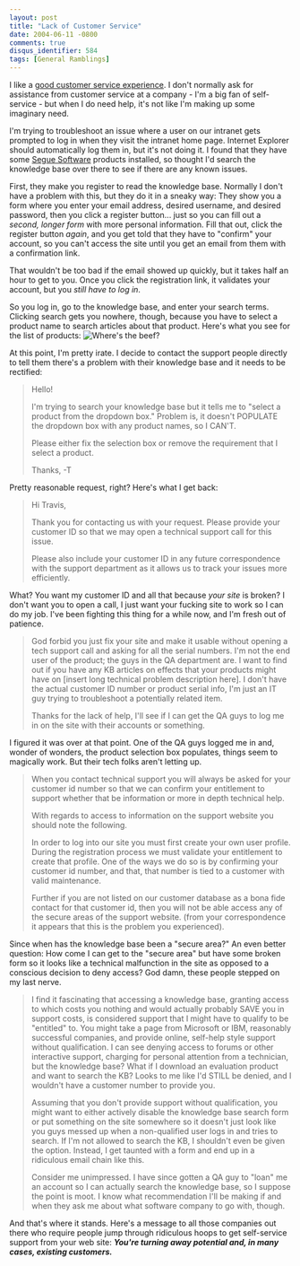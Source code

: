 ```yaml
---
layout: post
title: "Lack of Customer Service"
date: 2004-06-11 -0800
comments: true
disqus_identifier: 584
tags: [General Ramblings]
---
```

I like a [good customer service
experience](/archive/2003/07/03/real-customer-service.aspx). I don't
normally ask for assistance from customer service at a company - I'm a
big fan of self-service - but when I do need help, it's not like I'm
making up some imaginary need.
 
 I'm trying to troubleshoot an issue where a user on our intranet gets
prompted to log in when they visit the intranet home page. Internet
Explorer should automatically log them in, but it's not doing it. I
found that they have some [Segue Software](http://www.segue.com)
products installed, so thought I'd search the knowledge base over there
to see if there are any known issues.
 
 First, they make you register to read the knowledge base. Normally I
don't have a problem with this, but they do it in a sneaky way: They
show you a form where you enter your email address, desired username,
and desired password, then you click a register button... just so you
can fill out a *second, longer form* with more personal information.
Fill that out, click the register button *again*, and you get told that
they have to "confirm" your account, so you can't access the site until
you get an email from them with a confirmation link.
 
 That wouldn't be too bad if the email showed up quickly, but it takes
half an hour to get to you. Once you click the registration link, it
validates your account, but you *still have to log in*.
 
 So you log in, go to the knowledge base, and enter your search terms.
Clicking search gets you nowhere, though, because you have to select a
product name to search articles about that product. Here's what you see
for the list of products:
 ![Where's the
beef?](https://hyqi8g.blu.livefilestore.com/y2pEFB4R0NnAwyQPSGvBuZqMEDIjQlurBRIX_ssaZtX1Yo-DFIqyvvCGWDyktid8BNGtRHN3mfPDW4iHQ_Epf7LeO_S3ji0vCeK_TcjZiwzrlc/20040611selectproduct.gif?psid=1)
 
 At this point, I'm pretty irate. I decide to contact the support people
directly to tell them there's a problem with their knowledge base and it
needs to be rectified:
> Hello!
>  
>  I'm trying to search your knowledge base but it tells me to "select a
> product from the dropdown box." Problem is, it doesn't POPULATE the
> dropdown box with any product names, so I CAN'T.
>  
>  Please either fix the selection box or remove the requirement that I
> select a product.
>  
>  Thanks,
>  -T


 
 Pretty reasonable request, right? Here's what I get back:
> Hi Travis,
>  
>  Thank you for contacting us with your request. Please provide your
> customer ID so that we may open a technical support call for this
> issue.
>  
>  Please also include your customer ID in any future correspondence
> with the support department as it allows us to track your issues more
> efficiently.


 
 What? You want my customer ID and all that because *your site* is
broken? I don't want you to open a call, I just want your fucking site
to work so I can do my job. I've been fighting this thing for a while
now, and I'm fresh out of patience.
> God forbid you just fix your site and make it usable without opening a
> tech support call and asking for all the serial numbers. I'm not the
> end user of the product; the guys in the QA department are. I want to
> find out if you have any KB articles on effects that your products
> might have on [insert long technical problem description here]. I
> don't have the actual customer ID number or product serial info, I'm
> just an IT guy trying to troubleshoot a potentially related item.
>  
>  Thanks for the lack of help, I'll see if I can get the QA guys to log
> me in on the site with their accounts or something.


 
 I figured it was over at that point. One of the QA guys logged me in
and, wonder of wonders, the product selection box populates, things seem
to magically work. But their tech folks aren't letting up.
> When you contact technical support you will always be asked for your
> customer id number so that we can confirm your entitlement to support
> whether that be information or more in depth technical help.
>  
>  With regards to access to information on the support website you
> should note the following.
>  
>  In order to log into our site you must first create your own user
> profile. During the registration process we must validate your
> entitlement to create that profile. One of the ways we do so is by
> confirming your customer id number, and that, that number is tied to a
> customer with valid maintenance.
>  
>  Further if you are not listed on our customer database as a bona fide
> contact for that customer id, then you will not be able access any of
> the secure areas of the support website. (from your correspondence it
> appears that this is the problem you experienced).


 
 Since when has the knowledge base been a "secure area?" An even better
question: How come I can get to the "secure area" but have some broken
form so it looks like a technical malfunction in the site as opposed to
a conscious decision to deny access? God damn, these people stepped on
my last nerve.
> I find it fascinating that accessing a knowledge base, granting access
> to which costs you nothing and would actually probably SAVE you in
> support costs, is considered support that I might have to qualify to
> be "entitled" to. You might take a page from Microsoft or IBM,
> reasonably successful companies, and provide online, self-help style
> support without qualification. I can see denying access to forums or
> other interactive support, charging for personal attention from a
> technician, but the knowledge base? What if I download an evaluation
> product and want to search the KB? Looks to me like I'd STILL be
> denied, and I wouldn't have a customer number to provide you.
>  
>  Assuming that you don't provide support without qualification, you
> might want to either actively disable the knowledge base search form
> or put something on the site somewhere so it doesn't just look like
> you guys messed up when a non-qualified user logs in and tries to
> search. If I'm not allowed to search the KB, I shouldn't even be given
> the option. Instead, I get taunted with a form and end up in a
> ridiculous email chain like this.
>  
>  Consider me unimpressed. I have since gotten a QA guy to "loan" me an
> account so I can actually search the knowledge base, so I suppose the
> point is moot. I know what recommendation I'll be making if and when
> they ask me about what software company to go with, though.


 
 And that's where it stands. Here's a message to all those companies out
there who require people jump through ridiculous hoops to get
self-service support from your web site: ***You're turning away
potential and, in many cases, existing customers.***
